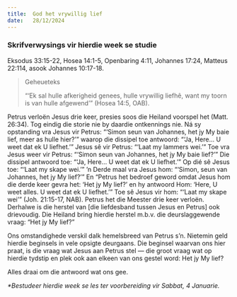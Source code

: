 ```yaml
---
title:  God het vrywillig lief
date:   28/12/2024
---
```


### Skrifverwysings vir hierdie week se studie

Eksodus 33:15-22, Hosea 14:1-5, Openbaring 4:11, Johannes 17:24, Matteus 22:114, asook Johannes 10:17-18.

> <p>Geheueteks</p>
> “‘Ek sal hulle afkerigheid genees, hulle vrywillig liefhê, want my toorn is van hulle afgewend’” (Hosea 14:5, OAB).

Petrus verloën Jesus drie keer, presies soos die Heiland voorspel het (Matt. 26:34). Tog eindig die storie nie by daardie ontkennings nie. Ná sy opstanding vra Jesus vir Petrus: “‘Simon seun van Johannes, het jy My baie lief, meer as hulle hier?’” waarop die dissipel toe antwoord: “‘Ja, Here… U weet dat ek U liefhet.’” Jesus sê vir Petrus: “‘Laat my lammers wei.’” Toe vra Jesus weer vir Petrus: “‘Simon seun van Johannes, het jy My baie lief?’” Die dissipel antwoord toe: “‘Ja, Here… U weet dat ek U liefhet.’” Op dié sê Jesus toe: “‘Laat my skape wei.’” ’n Derde maal vra Jesus hom: “‘Simon, seun van Johannes, het jy My lief?’” En “Petrus het bedroef geword omdat Jesus hom die derde keer gevra het: ‘Het jy My lief?’ en hy antwoord Hom: ‘Here, U weet alles. U weet dat ek U liefhet.’” Toe sê Jesus vir hom: “‘Laat my skape wei’” (Joh. 21:15-17, NAB). Petrus het die Meester drie keer verloën. Derhalwe is die herstel van [die liefdesband tussen Jesus en Petrus] ook drievoudig. Die Heiland bring hierdie herstel m.b.v. die deurslaggewende vraag: “Het jy My lief?”

Ons omstandighede verskil dalk hemelsbreed van Petrus s’n. Nietemin geld hierdie beginsels in vele opsigte deurgaans. Die beginsel waarvan ons hier praat, is die vraag wat Jesus aan Petrus stel — die groot vraag wat op hierdie tydstip en plek ook aan elkeen van ons gestel word: Het jy My lief?

Alles draai om die antwoord wat ons gee.

_*Bestudeer hierdie week se les ter voorbereiding vir Sabbat, 4 Januarie._
